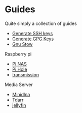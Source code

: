 # Guides

Quite simply a collection of guides

- [Generate SSH keys](https://docs.github.com/en/authentication/connecting-to-github-with-ssh/generating-a-new-ssh-key-and-adding-it-to-the-ssh-agent)
- [Generate GPG Keys](https://docs.github.com/en/authentication/managing-commit-signature-verification/generating-a-new-gpg-key)
- [Gnu Stow](https://tamerlan.dev/how-i-manage-my-dotfiles-using-gnu-stow/)

Raspberry pi

- [Pi NAS](https://www.raspberrypi.com/tutorials/nas-box-raspberry-pi-tutorial/)
- [Pi Hole](https://www.raspberrypi.com/tutorials/running-pi-hole-on-a-raspberry-pi/)
- [transmission](https://pimylifeup.com/raspberry-pi-transmission/)

Media Server

- [Minidlna](https://bbrks.me/rpi-minidlna-media-server/)
- [Tdarr](https://docs.tdarr.io/docs/welcome/what)
- [jellyfin](https://itsfoss.com/jellyfin-raspberry-pi/)
